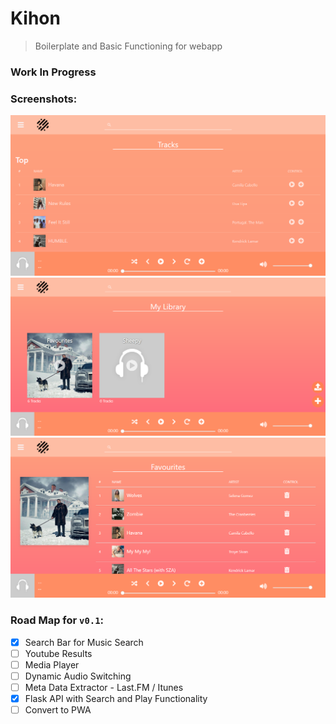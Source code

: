 # Kihon
> Boilerplate and Basic Functioning for webapp

### Work In Progress

### Screenshots:
![Landing Page](./ScreenShots/LandingPage.png)
![Playlists Page](./ScreenShots/PlaylistsPage.png)
![Playlist Detail Page](./ScreenShots/PlaylistDetailPage.png)

### Road Map for `v0.1`:
- [x] Search Bar for Music Search
- [ ] Youtube Results
- [ ] Media Player
- [ ] Dynamic Audio Switching
- [ ] Meta Data Extractor - Last.FM / Itunes
- [x] Flask API with Search and Play Functionality
- [ ] Convert to PWA
